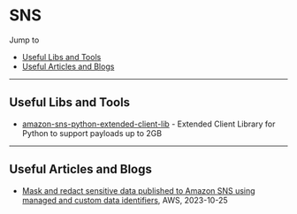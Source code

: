 # SNS

Jump to
- [Useful Libs and Tools](#useful-libs-and-tools)
- [Useful Articles and Blogs](#useful-articles-and-blogs)


---
## Useful Libs and Tools

- [amazon-sns-python-extended-client-lib](https://github.com/awslabs/amazon-sns-python-extended-client-lib) - Extended Client Library for Python to support payloads up to 2GB


---
## Useful Articles and Blogs

- [Mask and redact sensitive data published to Amazon SNS using managed and custom data identifiers](https://aws.amazon.com/blogs/security/mask-and-redact-sensitive-data-published-to-amazon-sns-using-managed-and-custom-data-identifiers/), AWS, 2023-10-25
